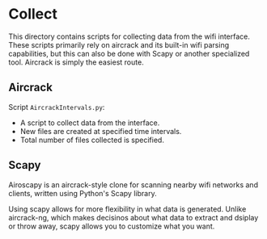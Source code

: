 # Collect

This directory contains scripts for collecting data from the wifi interface. 
These scripts primarily rely on aircrack and its built-in wifi parsing
capabilities, but this can also be done with Scapy or another specialized
tool. Aircrack is simply the easiest route.

## Aircrack

Script `AircrackIntervals.py`:
* A script to collect data from the interface. 
* New files are created at specified time intervals.
* Total number of files collected is specified. 

## Scapy

Airoscapy is an aircrack-style clone for scanning nearby wifi networks
and clients, written using Python's Scapy library. 

Using scapy allows for more flexibility in what data is generated.
Unlike aircrack-ng, which makes decisinos about what data 
to extract and dsiplay or throw away, scapy allows you to 
customize what you want.



